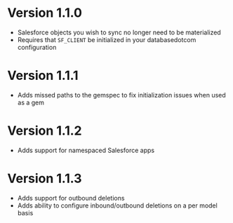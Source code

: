 # Version 1.1.0
* Salesforce objects you wish to sync no longer need to be materialized
* Requires that `SF_CLIENT` be initialized in your databasedotcom configuration
# Version 1.1.1
* Adds missed paths to the gemspec to fix initialization issues when used as a gem
# Version 1.1.2
* Adds support for namespaced Salesforce apps
# Version 1.1.3
* Adds support for outbound deletions
* Adds ability to configure inbound/outbound deletions on a per model basis

